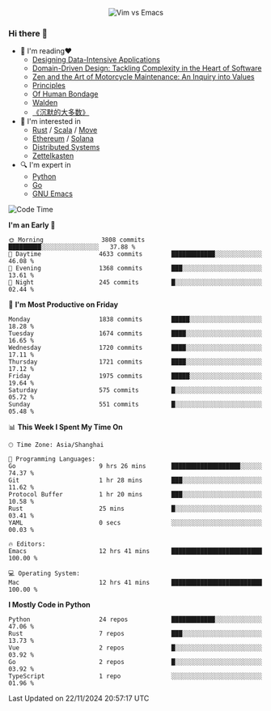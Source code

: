 <p align="center">
    <img src="https://gist.githubusercontent.com/coldnight/e696baffb094e71c96cb302118878eae/raw/40ea5053a6f66cc65f90f437e4173497da225958/banner.gif" alt="Vim vs Emacs" />
</p>

### Hi there 👋

- 📖 I'm reading❤️
    + [Designing Data-Intensive Applications](https://www.oreilly.com/library/view/designing-data-intensive-applications/9781491903063/)
    + [Domain-Driven Design: Tackling Complexity in the Heart of Software](https://www.dddcommunity.org/book/evans_2003/)
    + [Zen and the Art of Motorcycle Maintenance: An Inquiry into Values](https://en.wikipedia.org/wiki/Zen_and_the_Art_of_Motorcycle_Maintenance)
    + [Principles](https://www.principles.com/)
    + [Of Human Bondage](https://en.wikipedia.org/wiki/Of_Human_Bondage)
    + [Walden](https://en.wikipedia.org/wiki/Walden)
    + [《沉默的大多数》](https://en.wikipedia.org/wiki/Silent_majority)
- 🌱 I'm interested in
    + [Rust](https://www.rust-lang.org/) / [Scala](https://www.scala-lang.org/) / [Move](https://github.com/move-language/move/)
    + [Ethereum](https://ethereum.org/en/) / [Solana](https://solana.com/)
	+ [Distributed Systems](https://www.linuxzen.com/notes/topics/20200320174417_%E5%88%86%E5%B8%83%E5%BC%8F/)
	+ [Zettelkasten](https://www.linuxzen.com/notes/notes/20220120080920-slip_box/)
- 🔍 I'm expert in
    + [Python](https://www.python.org/)
    + [Go](https://go.dev/)
    + [GNU Emacs](https://www.gnu.org/software/emacs/)

<!--START_SECTION:waka-->
![Code Time](http://img.shields.io/badge/Code%20Time-3%2C176%20hrs%2017%20mins-blue)

**I'm an Early 🐤** 

```text
🌞 Morning                3808 commits        █████████░░░░░░░░░░░░░░░░   37.88 % 
🌆 Daytime                4633 commits        ████████████░░░░░░░░░░░░░   46.08 % 
🌃 Evening                1368 commits        ███░░░░░░░░░░░░░░░░░░░░░░   13.61 % 
🌙 Night                  245 commits         █░░░░░░░░░░░░░░░░░░░░░░░░   02.44 % 
```
📅 **I'm Most Productive on Friday** 

```text
Monday                   1838 commits        █████░░░░░░░░░░░░░░░░░░░░   18.28 % 
Tuesday                  1674 commits        ████░░░░░░░░░░░░░░░░░░░░░   16.65 % 
Wednesday                1720 commits        ████░░░░░░░░░░░░░░░░░░░░░   17.11 % 
Thursday                 1721 commits        ████░░░░░░░░░░░░░░░░░░░░░   17.12 % 
Friday                   1975 commits        █████░░░░░░░░░░░░░░░░░░░░   19.64 % 
Saturday                 575 commits         █░░░░░░░░░░░░░░░░░░░░░░░░   05.72 % 
Sunday                   551 commits         █░░░░░░░░░░░░░░░░░░░░░░░░   05.48 % 
```


📊 **This Week I Spent My Time On** 

```text
🕑︎ Time Zone: Asia/Shanghai

💬 Programming Languages: 
Go                       9 hrs 26 mins       ███████████████████░░░░░░   74.37 % 
Git                      1 hr 28 mins        ███░░░░░░░░░░░░░░░░░░░░░░   11.62 % 
Protocol Buffer          1 hr 20 mins        ███░░░░░░░░░░░░░░░░░░░░░░   10.58 % 
Rust                     25 mins             █░░░░░░░░░░░░░░░░░░░░░░░░   03.41 % 
YAML                     0 secs              ░░░░░░░░░░░░░░░░░░░░░░░░░   00.03 % 

🔥 Editors: 
Emacs                    12 hrs 41 mins      █████████████████████████   100.00 % 

💻 Operating System: 
Mac                      12 hrs 41 mins      █████████████████████████   100.00 % 
```

**I Mostly Code in Python** 

```text
Python                   24 repos            ████████████░░░░░░░░░░░░░   47.06 % 
Rust                     7 repos             ███░░░░░░░░░░░░░░░░░░░░░░   13.73 % 
Vue                      2 repos             █░░░░░░░░░░░░░░░░░░░░░░░░   03.92 % 
Go                       2 repos             █░░░░░░░░░░░░░░░░░░░░░░░░   03.92 % 
TypeScript               1 repo              ░░░░░░░░░░░░░░░░░░░░░░░░░   01.96 % 
```




 Last Updated on 22/11/2024 20:57:17 UTC
<!--END_SECTION:waka-->
